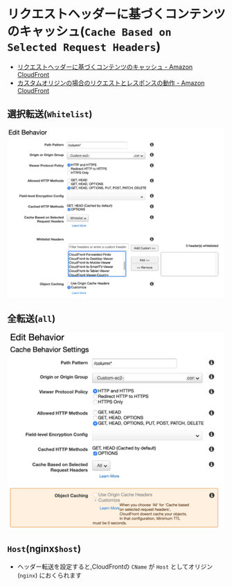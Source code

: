 # リクエストヘッダーに基づくコンテンツのキャッシュ(`Cache Based on Selected Request Headers`)

- [リクエストヘッダーに基づくコンテンツのキャッシュ - Amazon CloudFront](https://docs.aws.amazon.com/ja_jp/AmazonCloudFront/latest/DeveloperGuide/header-caching.html)
- [カスタムオリジンの場合のリクエストとレスポンスの動作 - Amazon CloudFront](https://docs.aws.amazon.com/ja_jp/AmazonCloudFront/latest/DeveloperGuide/RequestAndResponseBehaviorCustomOrigin.html)

## 選択転送(`Whitelist`)

![Whitelist](Cache_Based_on_Selected_Request_Headers.whitelist.png)

## 全転送(`all`)

![all](Cache_Based_on_Selected_Request_Headers.all.png)

## `Host`(nginx`$host`)

- ヘッダー転送を設定すると,CloudFrontの `CName` が `Host` としてオリジン(`nginx`) におくられます
